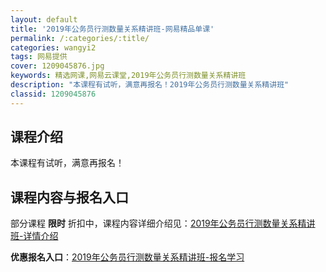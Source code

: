 ```yaml
---
layout: default
title: '2019年公务员行测数量关系精讲班-网易精品单课'
permalink: /:categories/:title/
categories: wangyi2
tags: 网易提供
cover: 1209045876.jpg
keywords: 精选网课,网易云课堂,2019年公务员行测数量关系精讲班
description: "本课程有试听，满意再报名！2019年公务员行测数量关系精讲班"
classid: 1209045876
---
```


## 课程介绍

本课程有试听，满意再报名！

## 课程内容与报名入口

部分课程 **限时** 折扣中，课程内容详细介绍见：[2019年公务员行测数量关系精讲班-详情介绍](https://study.163.com/course/introduction/1209045876.htm?share=1&shareId=1025206652&utm_campaign=share&utm_medium=iphoneShare&utm_source=&utm_u=1025206652)

**优惠报名入口**：[2019年公务员行测数量关系精讲班-报名学习](https://study.163.com/course/introduction/1209045876.htm?share=1&shareId=1025206652&utm_campaign=share&utm_medium=iphoneShare&utm_source=&utm_u=1025206652)

